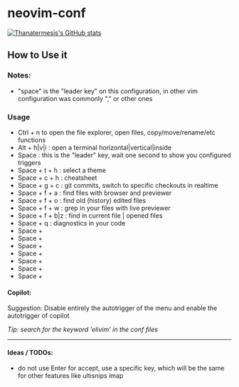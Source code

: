 # neovim-conf

[![Thanatermesis's GitHub stats](https://github-readme-stats.vercel.app/api?username=Thanatermesis&count_private=true&show_icons=true&theme=tokyonight&range=all_time)](https://github.com/anuraghazra/github-readme-stats)


## How to Use it
### Notes:
* "space" is the "leader key" on this configuration, in other vim configuration was commonly "," or other ones
 
### Usage
* Ctrl + n to open the file explorer, open files, copy/move/rename/etc functions
* Alt + h|v|i : open a terminal horizontal|vertical|inside
* Space : this is the "leader" key, wait one second to show you configured triggers
* Space + t + h : select a theme
* Space + c + h : cheatsheet
* Space + g + c : git commits, switch to specific checkouts in realtime
* Space + f + a : find files with browser and previewer
* Space + f + o : find old (history) edited files
* Space + f + w : grep in your files with live previewer
* Space + f + b|z : find in current file | opened files
* Space + q : diagnostics in your code
* Space + 
* Space + 
* Space + 
* Space + 
* Space + 
* Space + 
* Space + 

#### Copilot:
Suggestion: Disable entirely the autotrigger of the menu and enable the autotrigger of copilot

_Tip: search for the keyword 'elivim' in the conf files_


------


#### Ideas / TODOs:
- do not use Enter for accept, use a specific key, which will be the same for other features like ultisnips
    imap <silent><script><expr> <C-J> copilot#Accept("\<CR>")
    let g:copilot_no_tab_map = v:true

- [ ] Wow ChatGPT full featured plugin: https://github.com/jackMort/ChatGPT.nvim
- [ ] alternative: https://github.com/Bryley/neoai.nvim

- Add a toggle of autosuggestions: :lua  require("copilot.suggestion").toggle_auto_trigger()
    - also show :Copilot status   in the notification window
- Important, be updated from this needed WIP feature: https://githubnext.com/projects/copilot-view/
- [ ] A hotkey to close "all" opened windows (quickfix, tagbar, etc...) in one shot (or use Space+x ?)
- [ ] cmdline mode put in in red, since insert is in green
- [ ] cmp alternative:
    - since its slow and annoying, do not use it
    - use supertab instead, which does more what we want / need
    - trigger cmp only when "c-n" is pressed (or see the options from lazyvim)
    - do we should set this by default? so the user will never have the cmp popup? mmh better from a custom conf


### BUGS:
- [X] Something in our configs makes that when we :split, and close one buffer, the highlight of the actual linenumber is lost
- [ ] BASH syntax: Make sure the issue is with the bash syntax and not with the bash LSP first, if so, /usr/lib/elive-tools/functions shows false positives, report them to https://github.com/nvim-treesitter/nvim-treesitter/issues?q=is%3Aissue+is%3Aopen+bash  - or better: https://github.com/tree-sitter/tree-sitter-bash/issues
- [X] j & k in Normal mode scrolls as normal lines, we want to scroll real lines instead (at least me)
    - it is not a bug because it doesn't happens when pressing 10k or similar, description link included
- [X] Terminals are not working correctly, you need to press "i" in order to start on insert mode, I think some new plugin is causing this
- [X] Termianls include the visual line when you reopen them, this is annoying, maybe the visual line should be removed entirely because with Specs is not much more needed too
- [X] Nvim consumes some cpu, why? try disabling some plugins to find the one causing the issue
- [X] in autocomplete, if there's a snippet and we want to autocommplete the word the cannot trigger it unless the menu is open, this can be annoying, so we may need to reconfigure the <c-j> key to if expandable... else fallback()
- [X] when a text is copied or deleted, it is saved to the clipboard, this is very annoying in normal vim usage because we only want to do that when ctrl+c for example
- [ ] Bash: only LSP to files that has /bin/bash, similar to the "env" conf but only for bash, this avoids source files to be LSPized like mkdeb controls
- [ ] editing C files (efl) shows too many errors, I assume LSP is not well configured, try other frameworks first to see if by default they works better (especially: spacevim & lunarvim )
- [ ] cmp poping up all the time makes the editor slow, but also the autocompleter lags a lot when other processes are using the cpu, switch to supertab and leave cmp not poping up by default? (maybe not for normal users, so maybe add a custom setting for this)

### Bugs (possible) to check:
- [ ] fonts compatibility? over terminology, urxvt, ssh, tmux, etc
- [X] syntax working for special files: c (improved, equivalentinvim vim-syntax-extra), edc, markdown, asciidoc
- [X] Showing tabs can be annoying especially when copying the text, check vimrc conf to compare
    - set a hotkey to remove all visuals (linenumbers, tabs, etc) and to re-enable them

#### Plugins
- [X] PHP & Javascript good support
    * make sure to include the best support for "php and JavaScript, mostly VueJS"
    * equivalentinvim spf13/PIV ?
    * equivalentinvim pangloss/vim-javascript ?
- [X] Error reporting
    - with the notification plugin and similar features
- [X] Snippets:
- [X] Copilot.~~vim~~lua
- [X] Copilot cmp: https://github.com/zbirenbaum/copilot-cmp
    - Alternative! TABNINE! wtf seems better: https://www.tabnine.com/ - https://github.com/tzachar/cmp-tabnine
- [X] Execute-on-save: this is a pretty need thing, research a plugin that triggers a user specified action when its saved
    - use this one https://github.com/stevearc/overseer.nvim
- [ ] Autocomplete: equivalentinvim: supertab, neocomplcache, youcompleteme
    - see the example of "supertab" to change the cmp behaviour: https://www.lazyvim.org/configuration/examples
    - list of plugins for nvim-cmp: https://github.com/hrsh7th/nvim-cmp/wiki/List-of-sources#miscellaneous
- [X] faster moving: equivalentinvim: easymotion
    * https://github.com/phaazon/hop.nvim <-- selected
    * sneak.vim
    * better: https://github.com/ggandor/lightspeed.nvim
    * another, sucesor: https://github.com/ggandor/leap.nvim - demo: https://avimitin.github.io/nvim/cursor-movement.html
    * many more options: https://github.com/rockerBOO/awesome-neovim#motion
    * fuzzy and funny too: https://github.com/ripxorip/aerojump.nvim
- [X] file management: NvChad has it
    * equivalentinvim "ctrlp" & "ctrlp-funky" features?
    * equivalentinvim "nerdtree" features?
- [X] fuzzy-finder feature, NvChad has it?
- [X] equivalentinvim TagList: surce code browser with tags in a panel (functions, variables, etc)
- [X] support for EDC and PHP files
- [X] Alignator of code, equivalentinvim is vim-easy-align & tabular: http://vimcasts.org/episodes/aligning-text-with-tabular-vim/
    * others: vim-easy-align, tabular, etc
- [X] Grep feature to equivalent to search between the project, buffers, etc... (NvChad has it i think)
    * realtime, fuzzy-finder required, see ",fu" in elive-vim
- [X] Show the definition prototype (like C headers) while typing, equivalentinvim echofunc
- [X] Welcome page for neovim, new users running (guide/tutorial) it or simply running it without parameters, equivalentinvim vim-startify
- [ ] We need a welcome / tutorial / guide function or similar, pointing to a website maybe
    - instead, open the youtube video tutorial is a good alternative
- [X] Syntax checker / validator, equivalentinvim Syntastic
    - We can use LSPs for that?
    - [X] Implement syntastic, is not enough
    - other ones are needed or we have enough with LSP? ask @deon
- [X] Comment / uncomment blocks, already included in NvChad? equivalentinvim nerdcommenter
- [X] Blink when search, equivalentinvim 'git://github.com/Elive/vim-bling'
- [-] Multiple cursors edition, equivalentinvim vim-multiple-cursors
- [ ] Extra textblock and textobjs definitions?
- [-] Undo Tree feature (multiple undo histories), equivalentinvim undotree - update: not needed / never used
- [X] powerline like bar, equivalentinvim vim-airline, NvChad has it?
- [-] location push-pop feature, better if includes visual marks, equivalentinvim vim-kangaroo
- [X] Show what is going to be replaced with %s/foo/bar while typing, equivalentinvim vim-over
- [X] Visualize HEX colors and names, equivalentinvim vim-coloresque - included in NvChad
- [X] Markdown and Asciidoc support (syntax, syntax checker, etc), also a previewer:
- [-] Preview (render) of things like markwon, equivalentinvim vim-preview
- [-] Preview https://neovimcraft.com/plugin/iamcco/markdown-preview.nvim/index.html
- [X] Show shitty M$ buggy newlines
- [X] Show syntax hilight names, equivalentinvim synstack
    - we used a specific plugin for the TODOs and similar entries
- [X] Show and fix whitespacing errors
- [X] Feature to "sudo save" file when no permissions
- [-] Show the cursor cuc & cul when switching windows, not needed with the candies included
- [X] EFL & EDC integration, equivalentinvim 'git://git.enlightenment.org/editors/vim-configs.git'
- [X] Beacon - cursor jump on change, to see whare it is https://github.com/DanilaMihailov/beacon.nvim
    - switched to a better and faster one
- [X] Hilight other similar words than the one in the cursor: https://github.com/RRethy/vim-illuminate
    * highlist other names like the one in cursor: https://www.reddit.com/r/neovim/comments/10xf7s0/localhighlightnvim_blazing_fast_highlight_of_word/
- [X] matchup: https://github.com/andymass/vim-matchup#features
- [ ] Improved visuals with Dressing https://github.com/stevearc/dressing.nvim
* [X] Notifications, wow! https://github.com/rcarriga/nvim-notify

### Research / To try
* https://dev.to/iggredible/what-is-inside-my-vimrc-3ob7
* https://github.com/dense-analysis/ale
* https://github.com/Robitx/gp.nvim?tab=readme-ov-file  compare with ChatGPT plugin
* Copilot alternatives:
    * https://github.com/Exafunction/codeium.nvim
    * https://github.com/dense-analysis/neural
    * https://github.com/zhenyangze/vim-bitoai  - https://docs.bito.ai/getting-started/vim-neovim-plugin
    * local ollama (requires powerful local resources machine to run) https://www.youtube.com/watch?v=7YPufxIMdJo

### CMP
- [X] Include a signatures autocompletion if is already not included: https://github.com/hrsh7th/cmp-nvim-lsp-signature-help
- [ ] implement ctags: https://github.com/quangnguyen30192/cmp-nvim-tags

### Must have ones:
* Command (vim commands) completion! as in https://github.com/Avimitin/nvim#Gallery
### Alternatives:
* tagbar:
    - https://github.com/simrat39/symbols-outline.nvim
    - https://github.com/liuchengxu/vista.vim
    - https://github.com/stevearc/aerial.nvim

### TODO confs to add:
* [X] Tabufline: have the Tabs opened by default in colapsed mode so that the feature can be seen and used (try: :tabnew )
* [X] relative numbers in auto mode: https://github.com/nkakouros-original/numbers.nvim
* "surround" actions, similar to pressing ""
    - tpope/vim-surround works, but not the hotkey, no idea why, search another plugin for surround actions?
    - mini.surround
* [X] make telescope style bordered, but we need to set a better theme bg for it first
* [X] pulse cursor when search: https://github.com/inside/vim-search-pulse
* menu / autocompletion, works with Up and Down keys
* [X] move all the plugin's keymaps to their section, so that if the plugin is disabled, its keymaps too, but also to show it correctly in the cheatsheet

### Wishlist
* [X] Trouble - A pretty list for showing diagnostics, references, telescope results, quickfix and location lists to help you solve all the trouble your code is causing. - https://github.com/folke/trouble.nvim
* [X] Hover - a plugin that shows things when you mouse-over words: https://github.com/lewis6991/hover.nvim
* Rename - it renames varnames or functions correctly in all the code like in 
    - https://github.com/smjonas/inc-rename.nvim
    - which one it uses? maybe let's use this? https://gist.github.com/RaafatTurki/64d89abf326e9fce6eb717f7c1f8a97e
* pastebins: https://github.com/rktjmp/paperplanes.nvim
- [ ] search anything in a cheatsheet https://github.com/sudormrfbin/cheatsheet.nvim - Telescope keymaps
* collaborative editor (easy & fast) ? 
* better search and replace for all the project: https://github.com/ray-x/sad.nvim
    - search/replace between multiple files: https://github.com/nvim-pack/nvim-spectre
* emoji picker: https://github.com/ziontee113/icon-picker.nvim
- [X] move easly blocks: https://github.com/matze/vim-move
* macro manager: https://github.com/ecthelionvi/NeoComposer.nvim
- [X] regexplainer https://github.com/bennypowers/nvim-regexplainer
* MUCH MORE: https://github.com/rockerBOO/awesome-neovim

### GIT features
NOTE: try an entire framework in vbox (booksworm?) in order to try forgit?
- [ ] git complete suite ? https://github.com/ray-x/forgit.nvim -- <!-- # NOTE: it is a WIP -->
- [ ] Git powerful integration, equivalentinvim vim-fugitive
    * gitk gui? equivalentinvim gitv
* Git searchigns https://github.com/aaronhallaert/advanced-git-search.nvim
- [ ] implement "delta" in the OS for diff features

### Voice commands
Using Vim from voice can be amazing and it helps knowing how to use it, see this demo: https://youtu.be/TEBMlXRjhZY , maybe we can use a plugin like:
- [ ] https://github.com/eyalk11/nvim-voicerec - + give a comment on the reddit guy: https://www.reddit.com/r/neovim/comments/132c36x/nvimvoicerec_add_speechtotext_to_neovim_useful/

### Other Frameworks to try:
- [X] https://www.lazyvim.org/keymaps  <--- OMG amazing one
- [X] https://github.com/ecosse3/nvim  - comment from https://www.reddit.com/r/neovim/comments/135zudx/what_neovim_configuration_is_this/
- [X] https://github.com/nvim-lua/kickstart.nvim
- [X] https://github.com/ray-x/nvim  <-- full of plugins but meh
- [ ] https://github.com/rockerBOO/awesome-neovim#preconfigured-configuration


### web dev
- https://github.com/ray-x/web-tools.nvim

### LSP related Wishlist
- keymaps, ideas, plugins, etc: https://www.lazyvim.org/keymaps#lsp
* https://github.com/ray-x/navigator.lua
* https://github.com/ray-x/lsp_signature.nvim
* installer: https://github.com/williamboman/nvim-lsp-installer
- DUP - [ ] comp-nvim-lsp : https://youtu.be/h4g0m0Iwmys?t=256
Hover/Signature with borders
    https://github.com/mattleong/CosmicNvim/blob/main/lua/cosmic/lsp/init.lua
Rename popup with highlighted prompt and borders
    https://github.com/mattleong/CosmicNvim/blob/main/lua/cosmic/core/theme/ui.lua
Diagnostics with borders
    https://github.com/mattleong/CosmicNvim/blob/main/lua/cosmic/lsp/diagnostics.lua#L5
Code actions (using Telescope)
    https://github.com/mattleong/CosmicNvim/blob/main/lua/cosmic/core/navigation/init.lua#L70
- Symbols? from https://youtu.be/stqUbv-5u2s?t=342 -> https://github.com/nvim-lua/kickstart.nvim/blob/master/init.lua#L382

### Code, debug, quality, etc...
* https://github.com/utilyre/barbecue.nvim
* GDB directly on nvim editing the code failing: https://github.com/sakhnik/nvim-gdb - demo: https://asciinema.org/a/134144
* DAP: https://github.com/mfussenegger/nvim-dap   INFO : https://www.lazyvim.org/plugins/extras/dap.core
    + https://github.com/jay-babu/mason-nvim-dap.nvim
    + https://github.com/rcarriga/nvim-dap-ui
    + https://github.com/theHamsta/nvim-dap-virtual-text

### Ideas:
* Use F5 for reloading the editor and its confs?

### Hotkeys
- [ ] REMAP THEM in a more intuitive way, let's get some ideas:
    - FIRST: check other frameworks to see their mappings ideas
        - lunarvim
        - https://www.lazyvim.org/keymaps
    - https://i.redd.it/7lgao7z2okwa1.png
- [X] F1-F7 should be the same as how elive-vim config is, switch between :buffer and show line.
    * replaced by Tab and Shift-Tab which is much more friendly and uses less keys
- [X] F12: pastetoggle
    - not needed, better feature implemented
- [X] hotkeys to tabularize based in symbols like (, =, etc
- [X] Ctrl+s to save, Ctrl+q to quit?
- [X] Ctrl+c in visual to copy a text, set it to clipboard instead of default

### Colorschemes:
* themes editor https://github.com/rktjmp/lush.nvim
* another one https://github.com/lifepillar/vim-colortemplate
- [ ] Elive monokai colorscheme has no competition, but it needs to be migrated to the NvChad code which is different
    - compare values with https://vscodethemes.com/e/jonesnc.molokayo/molokayo?language=javascript
- [ ] Make a RetroWave theme too which can look really cool? (wip)
    - https://vscodethemes.com/e/maxenceblanc.sia-synthwave/sia-synthwave-colour-theme?language=javascript
    - https://vscodethemes.com/e/nexxai.material-synthwave-vscode/material-synthwave?language=javascript
    - W00t: https://github.com/maxmx03/fluoromachine.nvim
        - nice, we can port mostly this one with minor changes / minor color gets from other themes
    - terminal ideas: https://github.com/KadoBOT/80s-retrowave
- [ ] Hacker colorscheme based on common "cyan" values like on this piece of video (take the colorscheme from it, include red & green as in the movies): https://youtu.be/-uleG_Vecis?t=581
- [ ] Include other selections?
- https://github.com/metalelf0/jellybeans-nvim
- use the grays values like https://github.com/Avimitin/nvim/blob/master/docs/images/kanagawa.png
- try to create a colorscheme with only the terminal colors modified to match our terminal colors (alt + i, run "colores" )

### Tutorials
- [ ] https://github.com/tjdevries/train.nvim

### Offtopic
* jokes: https://github.com/tjdevries/config_manager/blob/master/xdg_config/nvim/autoload/jokes.vim


### Optimizations
- verify the startup speed time after everything is set up to see how good it works: https://www.reddit.com/r/neovim/comments/10e6ex7/what_is_your_neovim_load_time/
    - https://github.com/dstein64/vim-startuptime



### Howtos:

* NvChad Introduction: https://youtu.be/Mtgo-nP_r8Y
* NvChad docs: https://nvchad.com/docs/quickstart/install
* NeoVim from Scratch (a guided tutorial of NeoVim customization and plugins): https://www.youtube.com/watch?v=ctH-a-1eUME&list=PLhoH5vyxr6Qq41NFL4GvhFp-WLd5xzIzZ
* converting viml to lua: https://www.imaginaryrobots.net/posts/2021-04-17-converting-vimrc-to-lua/
* VimL to Lua: https://vonheikemen.github.io/devlog/tools/configuring-neovim-using-lua/
* another howto https://www.meetgor.com/neovim-vimscript-to-lua/
* nvim lua guide https://github.com/RicardoRien/nvim-lua-guide/blob/master/README.esp.md
* Vim Regex (and other nices articles) https://dev.to/iggredible/learning-vim-regex-26ep
* Some LSP codes introduction: https://www.youtube.com/watch?v=stqUbv-5u2s
* Profiling / benchmark plugins usage: https://stackoverflow.com/questions/10137304/how-can-i-find-which-vim-plugin-is-guilty-for-overloading-my-cpu


### Notes & future things:
- [ ] nerdfonts obsoletes can be detected using this tool: https://github.com/loichyan/nerdfix
- [ ] implement ultisnips snippets
   - equivalentinvim: ultisnips, with own snippets for codes and mapping of locations with predefined values
   - UltiSnips integration: https://github.com/quangnguyen30192/cmp-nvim-ultisnips
   - converter: https://github.com/smjonas/snippet-converter.nvim

